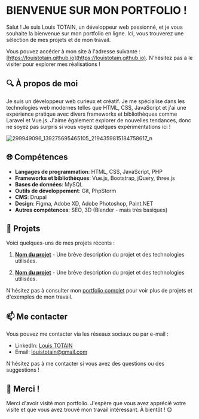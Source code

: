 # BIENVENUE SUR MON PORTFOLIO !

Salut ! Je suis Louis TOTAIN, un développeur web passionné, et je vous souhaite la bienvenue sur mon portfolio en ligne. Ici, vous trouverez une sélection de mes projets et de mon travail.

Vous pouvez accéder à mon site à l'adresse suivante : [https://louistotain.github.io](https://louistotain.github.io). N'hésitez pas à le visiter pour explorer mes réalisations !


## 🔍 À propos de moi

<div>
  <div>
  <p>
    Je suis un développeur web curieux et créatif. Je me spécialise dans les technologies web modernes telles que HTML, CSS, JavaScript et j'ai une expérience pratique avec divers frameworks et bibliothèques comme Laravel et Vue.js. J'aime également explorer de nouvelles tendances, donc ne soyez pas surpris si vous voyez quelques expérimentations ici !
  </p>
    </div>
</div>

![299949096_139275695465105_2194359815184758617_n](https://github.com/louistotain/louistotain.github.io/assets/71643450/1608abb3-b112-40cf-964a-1165d7ea516a)



## 🌐 Compétences

- **Langages de programmation**: HTML, CSS, JavaScript, PHP
- **Frameworks et bibliothèques**: Vue.js, Bootstrap, jQuery, three.js
- **Bases de données**: MySQL
- **Outils de développement**: Git, PhpStorm
- **CMS**: Drupal
- **Design**: Figma, Adobe XD, Adobe Photoshop, Paint.NET
- **Autres compétences**: SEO, 3D (Blender - mais très basiques)


## 📂 Projets

Voici quelques-uns de mes projets récents :

1. **[Nom du projet](lien_vers_le_projet)** - Une brève description du projet et des technologies utilisées.

2. **[Nom du projet](lien_vers_le_projet)** - Une brève description du projet et des technologies utilisées.

N'hésitez pas à consulter mon [portfolio complet](https://louistotain.github.io) pour voir plus de projets et d'exemples de mon travail.


## 📫 Me contacter

Vous pouvez me contacter via les réseaux sociaux ou par e-mail :

- LinkedIn: [Louis TOTAIN](https://www.linkedin.com/in/louis-totain-%F0%9F%92%BB-b151281b0/)
- Email: louistotain@gmail.com

N'hésitez pas à me contacter si vous avez des questions ou des suggestions !


## 🙌 Merci !

Merci d'avoir visité mon portfolio. J'espère que vous avez apprécié votre visite et que vous avez trouvé mon travail intéressant. À bientôt ! 😊

